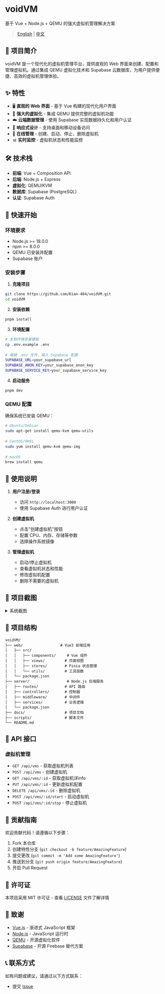 # voidVM

基于 Vue + Node.js + QEMU 的强大虚拟机管理解决方案

> [English](README.md) | [中文](README_ZH.md)

## 📖 项目简介

voidVM 是一个现代化的虚拟机管理平台，提供直观的 Web 界面来创建、配置和管理虚拟机。通过集成 QEMU 虚拟化技术和 Supabase 云数据库，为用户提供便捷、高效的虚拟机管理体验。

## ✨ 特性

- 🖥️ **直观的 Web 界面** - 基于 Vue 构建的现代化用户界面
- 🚀 **强大的虚拟化** - 集成 QEMU 提供完整的虚拟机功能
- ☁️ **云端数据管理** - 使用 Supabase 实现数据持久化和用户认证
- 📱 **响应式设计** - 支持桌面和移动设备访问
- 🔧 **在线管理** - 创建、启动、停止、删除虚拟机
- 📊 **实时监控** - 虚拟机状态和性能监控

## 🛠️ 技术栈

- **前端**: Vue + Composition API
- **后端**: Node.js + Express
- **虚拟化**: QEMU/KVM
- **数据库**: Supabase (PostgreSQL)
- **认证**: Supabase Auth

## 🚀 快速开始

### 环境要求

- Node.js >= 18.0.0
- npm >= 8.0.0
- QEMU 已安装并配置
- Supabase 账户

### 安装步骤

1. **克隆项目**

```bash
git clone https://github.com/Kian-404/voidVM.git
cd voidVM
```

2. **安装依赖**

```bash
pnpm install
```

3. **环境配置**

```bash
# 复制环境变量模板
cp .env.example .env

# 编辑 .env 文件，填入 Supabase 配置
SUPABASE_URL=your_supabase_url
SUPABASE_ANON_KEY=your_supabase_anon_key
SUPABASE_SERVICE_KEY=your_supabase_service_key
```

4. **启动服务**

```bash
pnpm dev
```

### QEMU 配置

确保系统已安装 QEMU：

```bash
# Ubuntu/Debian
sudo apt-get install qemu-kvm qemu-utils

# CentOS/RHEL
sudo yum install qemu-kvm qemu-img

# macOS
brew install qemu
```

## 📱 使用说明

1. **用户注册/登录**

   - 访问 `http://localhost:3000`
   - 使用 Supabase Auth 进行用户认证

2. **创建虚拟机**

   - 点击"创建虚拟机"按钮
   - 配置 CPU、内存、存储等参数
   - 选择操作系统镜像

3. **管理虚拟机**
   - 启动/停止虚拟机
   - 查看虚拟机状态和性能
   - 修改虚拟机配置
   - 删除不需要的虚拟机

## 📝 项目截图

<details>
<summary>系统截图</summary>

![QEMU 虚拟机管理系统截图](./docs/public/screenshot/home.png)
![QEMU 虚拟机管理系统截图](./docs/public/screenshot/dashboard.png)
![QEMU 虚拟机管理系统截图](./docs/public/screenshot/vmscenter.png)
![QEMU 虚拟机管理系统截图](./docs/public/screenshot/images.png)
![QEMU 虚拟机管理系统截图](./docs/public/screenshot/network.png)
![QEMU 虚拟机管理系统截图](./docs/public/screenshot/docview.png)

</details>

## 📁 项目结构

```
voidVM/
├── web/                 # Vue3 前端应用
│   ├── src/
│   │   ├── components/     # Vue 组件
│   │   ├── views/         # 页面视图
│   │   ├── stores/        # Pinia 状态管理
│   │   └── utils/         # 工具函数
│   └── package.json
├── server/                 # Node.js 后端服务
│   ├── routes/            # API 路由
│   ├── controllers/       # 控制器
│   ├── middleware/        # 中间件
│   ├── services/          # 业务逻辑
│   └── package.json
├── docs/                  # 项目文档
├── scripts/               # 脚本文件
└── README.md
```

## 🔧 API 接口

### 虚拟机管理

- `GET /api/vms` - 获取虚拟机列表
- `POST /api/vms` - 创建虚拟机
- `GET /api/vms/:id` - 获取虚拟机详info
- `PUT /api/vms/:id` - 更新虚拟机配置
- `DELETE /api/vms/:id` - 删除虚拟机
- `POST /api/vms/:id/start` - 启动虚拟机
- `POST /api/vms/:id/stop` - 停止虚拟机

## 🤝 贡献指南

欢迎贡献代码！请遵循以下步骤：

1. Fork 本仓库
2. 创建特性分支 (`git checkout -b feature/AmazingFeature`)
3. 提交更改 (`git commit -m 'Add some AmazingFeature'`)
4. 推送到分支 (`git push origin feature/AmazingFeature`)
5. 开启 Pull Request

## 📄 许可证

本项目采用 MIT 许可证 - 查看 [LICENSE](LICENSE) 文件了解详情

## 🙏 致谢

- [Vue.js](https://vuejs.org/) - 渐进式 JavaScript 框架
- [Node.js](https://nodejs.org/) - JavaScript 运行时
- [QEMU](https://www.qemu.org/) - 开源虚拟化软件
- [Supabase](https://supabase.com/) - 开源 Firebase 替代方案

## 📞 联系方式

如有问题或建议，请通过以下方式联系：

- 提交 [Issue](https://github.com/Kian-404/voidVM/issues)
